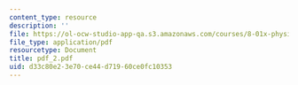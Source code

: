 ```yaml
---
content_type: resource
description: ''
file: https://ol-ocw-studio-app-qa.s3.amazonaws.com/courses/8-01x-physics-i-classical-mechanics-with-an-experimental-focus-fall-2002/d33c80e23e70ce44d71960ce0fc10353_pdf_2.pdf
file_type: application/pdf
resourcetype: Document
title: pdf_2.pdf
uid: d33c80e2-3e70-ce44-d719-60ce0fc10353
---
```

